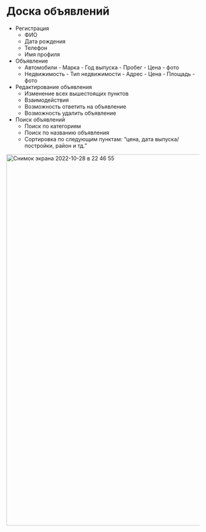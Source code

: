 # Доска объявлений
- Регистрация
    - ФИО
    - Дата рождения
    - Телефон
    - Имя профиля
- Объявление
    - Автомобили
           - Марка
           - Год выпуска
           - Пробег
           - Цена
           - фото
     - Недвижимость
           - Тип недвижимости
           - Адрес
           - Цена
           - Площадь
           - фото
- Редактирование объявления
    - Изменение всех вышестоящих пунктов
    - Взаимодействия
    - Возможность ответить на объявление
    - Возможность удалить объявление
- Поиск объявлений
    - Поиск по категориям
    - Поиск по названию объявления
    - Сортировка по следующим пунктам: “цена, дата выпуска/постройки, район и тд.”
<img width="968" alt="Снимок экрана 2022-10-28 в 22 46 55" src="https://user-images.githubusercontent.com/91777760/198720567-9dfb8fa7-7d98-4d17-a7cb-61f204c2b848.png">
